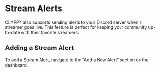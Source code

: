 # Stream Alerts

CLYPPY also supports sending alerts to your Discord server when a streamer goes live. This feature is perfect for keeping your community up-to-date with their favorite streamers.

## Adding a Stream Alert

To add a Stream Alert, navigate to the "Add a New Alert" section on the dashboard.